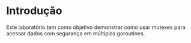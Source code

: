 # Introdução

Este laboratório tem como objetivo demonstrar como usar mutexes para acessar dados com segurança em múltiplas goroutines.
